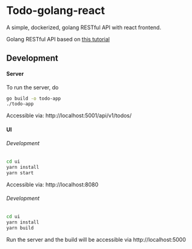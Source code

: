 # Todo-golang-react

A simple, dockerized, golang RESTful API with react frontend.

Golang RESTful API based on [this tutorial](https://medium.com/@thedevsaddam/build-restful-api-service-in-golang-using-gin-gonic-framework-85b1a6e176f3)

## Development

#### Server

To run the server, do

```bash
go build -o todo-app
./todo-app
```

Accessible via: http://localhost:5001/api/v1/todos/

#### UI

###### Development

```bash
cd ui
yarn install
yarn start
```

Accessible via: http://localhost:8080

###### Development

```bash
cd ui
yarn install
yarn build
```

Run the server and the build will be accessible via http://localhost:5000
